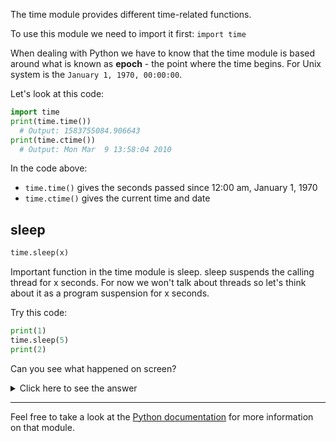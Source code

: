The time module provides different time-related functions.


To use this module we need to import it first: `import time ` 


When dealing with Python we have to know that the time module is based around what is known as **epoch** - the point where the time begins. For Unix system is the `January 1, 1970, 00:00:00`.


Let's look at this code:

```Python
import time
print(time.time())
  # Output: 1583755084.906643
print(time.ctime())
  # Output: Mon Mar  9 13:58:04 2010  
```

In the code above:
- `time.time()` gives the seconds passed since 12:00 am, January 1, 1970
- `time.ctime()` gives the current time and date


## sleep

```Python
time.sleep(x) 
```

Important function in the time module is sleep. sleep suspends the calling thread for x seconds. For now we won't talk about threads so let's think about it as a program suspension for x seconds.


Try this code:

```Python
print(1)
time.sleep(5)
print(2) 
```

Can you see what happened on screen?
<details>
<summary>Click here to see the answer</summary>

First "1" appeared in the screen and after 5 seconds number "2" appeared.

</details>

---


Feel free to take a look at the [Python documentation](https://docs.python.org/3/library/time.html) for more information on that module.
